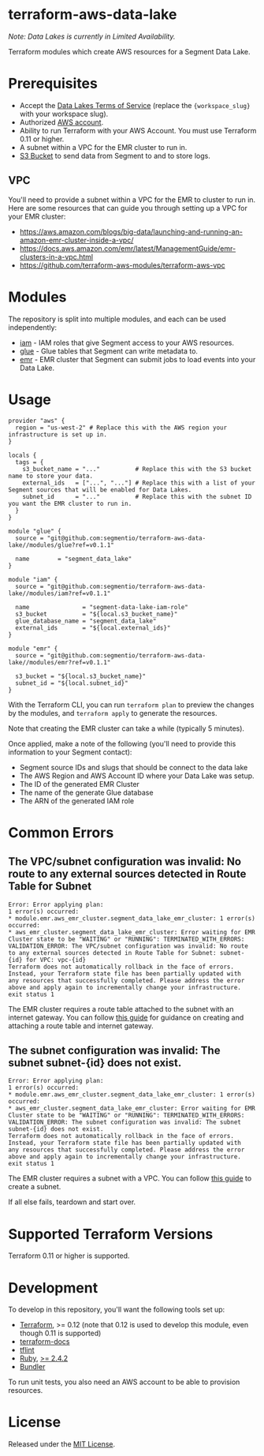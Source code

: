 # terraform-aws-data-lake

_Note: Data Lakes is currently in Limited Availability._

Terraform modules which create AWS resources for a Segment Data Lake.

# Prerequisites

* Accept the [Data Lakes Terms of Service](https://app.segment.com/{workspace_slug}/destinations/catalog?category=DataLakes) (replace the `{workspace_slug}` with your workspace slug).
* Authorized [AWS account](https://aws.amazon.com/account/).
* Ability to run Terraform with your AWS Account. You must use Terraform 0.11 or higher.
* A subnet within a VPC for the EMR cluster to run in.
* [S3 Bucket](https://github.com/terraform-aws-modules/terraform-aws-s3-bucket) to send data from Segment to and to store logs.

## VPC

You'll need to provide a subnet within a VPC for the EMR to cluster to run in. Here are some resources that can guide you through setting up a VPC for your EMR cluster:
* https://aws.amazon.com/blogs/big-data/launching-and-running-an-amazon-emr-cluster-inside-a-vpc/
* https://docs.aws.amazon.com/emr/latest/ManagementGuide/emr-clusters-in-a-vpc.html
* https://github.com/terraform-aws-modules/terraform-aws-vpc

# Modules

The repository is split into multiple modules, and each can be used independently: 
* [iam](/modules/iam) - IAM roles that give Segment access to your AWS resources.
* [glue](/modules/glue) - Glue tables that Segment can write metadata to.
* [emr](/modules/emr) - EMR cluster that Segment can submit jobs to load events into your Data Lake.

# Usage

```
provider "aws" {
  region = "us-west-2" # Replace this with the AWS region your infrastructure is set up in.
}

locals {
  tags = {
    s3_bucket_name = "..."          # Replace this with the S3 bucket name to store your data.
    external_ids   = ["...", "..."] # Replace this with a list of your Segment sources that will be enabled for Data Lakes.
    subnet_id      = "..."          # Replace this with the subnet ID you want the EMR cluster to run in.
  }
}

module "glue" {
  source = "git@github.com:segmentio/terraform-aws-data-lake//modules/glue?ref=v0.1.1"

  name        = "segment_data_lake"
}

module "iam" {
  source = "git@github.com:segmentio/terraform-aws-data-lake//modules/iam?ref=v0.1.1"

  name               = "segment-data-lake-iam-role"
  s3_bucket          = "${local.s3_bucket_name}"
  glue_database_name = "segment_data_lake"
  external_ids       = "${local.external_ids}"
}

module "emr" {
  source = "git@github.com:segmentio/terraform-aws-data-lake//modules/emr?ref=v0.1.1"

  s3_bucket = "${local.s3_bucket_name}"
  subnet_id = "${local.subnet_id}"
}
```

With the Terraform CLI, you can run `terraform plan` to preview the changes by the modules, and `terraform apply` to generate the resources.

Note that creating the EMR cluster can take a while (typically 5 minutes).

Once applied, make a note of the following (you'll need to provide this information to your Segment contact):
* Segment source IDs and slugs that should be connect to the data lake
* The AWS Region and AWS Account ID where your Data Lake was setup.
* The ID of the generated EMR Cluster
* The name of the generate Glue database
* The ARN of the generated IAM role

# Common Errors

## The VPC/subnet configuration was invalid: No route to any external sources detected in Route Table for Subnet

```
Error: Error applying plan:
1 error(s) occurred:
* module.emr.aws_emr_cluster.segment_data_lake_emr_cluster: 1 error(s) occurred:
* aws_emr_cluster.segment_data_lake_emr_cluster: Error waiting for EMR Cluster state to be "WAITING" or "RUNNING": TERMINATED_WITH_ERRORS: VALIDATION_ERROR: The VPC/subnet configuration was invalid: No route to any external sources detected in Route Table for Subnet: subnet-{id} for VPC: vpc-{id}
Terraform does not automatically rollback in the face of errors.
Instead, your Terraform state file has been partially updated with
any resources that successfully completed. Please address the error
above and apply again to incrementally change your infrastructure.
exit status 1
```

The EMR cluster requires a route table attached to the subnet with an internet gateway. You can follow [this guide](https://aws.amazon.com/blogs/big-data/launching-and-running-an-amazon-emr-cluster-inside-a-vpc/) for guidance on creating and attaching a route table and internet gateway.

## The subnet configuration was invalid: The subnet subnet-{id} does not exist.

```
Error: Error applying plan:
1 error(s) occurred:
* module.emr.aws_emr_cluster.segment_data_lake_emr_cluster: 1 error(s) occurred:
* aws_emr_cluster.segment_data_lake_emr_cluster: Error waiting for EMR Cluster state to be "WAITING" or "RUNNING": TERMINATED_WITH_ERRORS: VALIDATION_ERROR: The subnet configuration was invalid: The subnet subnet-{id} does not exist.
Terraform does not automatically rollback in the face of errors.
Instead, your Terraform state file has been partially updated with
any resources that successfully completed. Please address the error
above and apply again to incrementally change your infrastructure.
exit status 1
```

The EMR cluster requires a subnet with a VPC. You can follow [this guide](https://aws.amazon.com/blogs/big-data/launching-and-running-an-amazon-emr-cluster-inside-a-vpc/) to create a subnet.

If all else fails, teardown and start over.

# Supported Terraform Versions

Terraform 0.11 or higher is supported.

# Development

To develop in this repository, you'll want the following tools set up:

* [Terraform](https://www.terraform.io/downloads.html), >= 0.12 (note that 0.12 is used to develop this module, even though 0.11 is supported)
* [terraform-docs](https://github.com/segmentio/terraform-docs)
* [tflint](https://github.com/terraform-linters/tflint)
* [Ruby](https://www.ruby-lang.org/en/documentation/installation/), [>= 2.4.2](https://rvm.io)
* [Bundler](https://bundler.io)

To run unit tests, you also need an AWS account to be able to provision resources.

# License

Released under the [MIT License](https://opensource.org/licenses/MIT).
